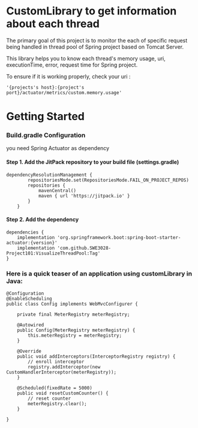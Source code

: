 # CustomLibrary to get information about each thread
The primary goal of this project is to monitor the each of specific request being handled in thread pool of Spring project based on Tomcat Server. <p>
This library helps you to know each thread's memory usage, uri, executionTime, error, request time for Spring project.<p>
To ensure if it is working properly, check your uri : <p>


```
'{projects's host}:{project's port}/actuator/metrics/custom.memory.usage'

```

# Getting Started


### Build.gradle Configuration
you need Spring Actuator as dependency

#### Step 1. Add the JitPack repository to your build file (settings.gradle)

```
dependencyResolutionManagement {
		repositoriesMode.set(RepositoriesMode.FAIL_ON_PROJECT_REPOS)
		repositories {
			mavenCentral()
			maven { url 'https://jitpack.io' }
		}
	}
```
#### Step 2. Add the dependency
```
dependencies {
	implementation 'org.springframework.boot:spring-boot-starter-actuator:{version}'
	implementation 'com.github.SWE3028-Project101:VisualizeThreadPool:Tag'
}
```
### Here is a quick teaser of an application using customLibrary in Java:
```
@Configuration
@EnableScheduling
public class Config implements WebMvcConfigurer {

    private final MeterRegistry meterRegistry;

    @Autowired
    public Config(MeterRegistry meterRegistry) {
        this.meterRegistry = meterRegistry;
    }
    
    @Override
    public void addInterceptors(InterceptorRegistry registry) {
        // enroll interceptor
        registry.addInterceptor(new CustomHandlerInterceptor(meterRegistry));
    }

    @Scheduled(fixedRate = 5000)
    public void resetCustomCounter() {
        // reset counter
        meterRegistry.clear();
    }

}
```

